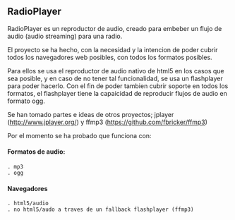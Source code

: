 ## RadioPlayer

RadioPlayer es un reproductor de audio, creado para embeber un flujo de audio
(audio streaming) para una radio.

El proyecto se ha hecho, con la necesidad y la intencion
de poder cubrir todos los navegadores web posibles, con todos los formatos posibles.

Para ellos se usa el reproductor de audio nativo de html5 en los casos que sea
posible, y en caso de no tener tal funcionalidad, se usa un flashplayer para
poder hacerlo. Con el fin de poder tambien cubrir soporte en todos los
formatos, el flashplayer tiene la capaicidad de reproducir flujos de audio en
formato ogg.

Se han tomado partes e ideas de otros proyectos; jplayer
(http://www.jplayer.org/) y ffmp3
(https://github.com/fbricker/ffmp3)

Por el momento se ha probado que funciona con:

#### Formatos de audio:

    . mp3
    . ogg

#### Navegadores

    . html5/audio
    . no html5/audo a traves de un fallback flashplayer (ffmp3)


